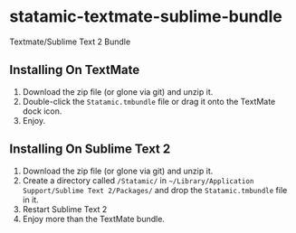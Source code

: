 statamic-textmate-sublime-bundle
================================

Textmate/Sublime Text 2 Bundle

## Installing On TextMate
1. Download the zip file (or glone via git) and unzip it.
2. Double-click the `Statamic.tmbundle` file or drag it onto the TextMate dock icon.
3. Enjoy.

## Installing On Sublime Text 2
1. Download the zip file (or glone via git) and unzip it.
2. Create a directory called `/Statamic/` in `~/Library/Application Support/Sublime Text 2/Packages/` and drop the `Statamic.tmbundle` file in it.
3. Restart Sublime Text 2
4. Enjoy more than the TextMate bundle.